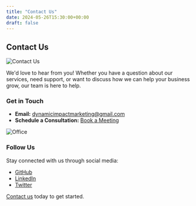 ```yaml
---
title: "Contact Us"
date: 2024-05-26T15:30:00+00:00
draft: false
---
```


## Contact Us

![Contact Us](https://via.placeholder.com/800x400.png?text=Contact+Us)

We'd love to hear from you! Whether you have a question about our services, need support, or want to discuss how we can help your business grow, our team is here to help.

### Get in Touch

- **Email:** <a href="#" onclick="window.location.href = 'mailto:' + 'dynamicimpactmarketing' + '@' + 'gmail.com';">dynamicimpactmarketing@gmail.com</a>
- **Schedule a Consultation:** [Book a Meeting](https://calendly.com/your-calendly-link)

![Office](https://via.placeholder.com/600x300.png?text=Our+Office)

### Follow Us

Stay connected with us through social media:

- [GitHub](https://github.com/)
- [LinkedIn](https://linkedin.com/)
- [Twitter](https://twitter.com/)

[Contact us](mailto:dynamicimpactmarketing@gmail.com) today to get started.
